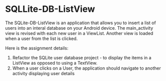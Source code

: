 # SQLLite-DB-ListView

The SQLite-DB-ListView is an application that allows you to insert a list of users into an interal database on your Android device. 
The main_activity view is revised with each new user in a ViewList. Another view is loaded when a user from the list is clicked. 

Here is the assignment details:
1. Refactor the SQLite user database project - to display the items in a ListView as opposed to using a TextView. 
2. When a user clicks on a User, the application should navigate to another activity displaying user details
